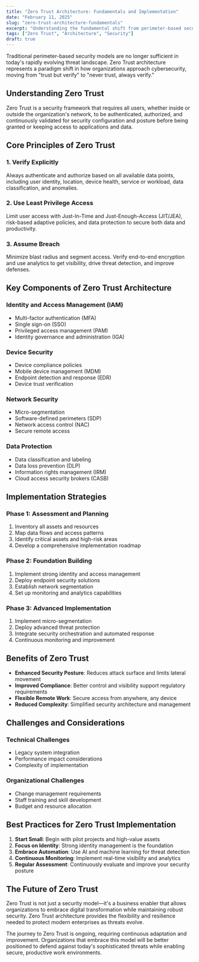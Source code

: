 ```yaml
---
title: "Zero Trust Architecture: Fundamentals and Implementation"
date: "February 11, 2025"
slug: "zero-trust-architecture-fundamentals"
excerpt: "Understanding the fundamental shift from perimeter-based security to Zero Trust architecture."
tags: ["Zero Trust", "Architecture", "Security"]
draft: true
---
```


Traditional perimeter-based security models are no longer sufficient in today's rapidly evolving threat landscape. Zero Trust architecture represents a paradigm shift in how organizations approach cybersecurity, moving from "trust but verify" to "never trust, always verify."

## Understanding Zero Trust

Zero Trust is a security framework that requires all users, whether inside or outside the organization's network, to be authenticated, authorized, and continuously validated for security configuration and posture before being granted or keeping access to applications and data.

## Core Principles of Zero Trust

### 1. Verify Explicitly

Always authenticate and authorize based on all available data points, including user identity, location, device health, service or workload, data classification, and anomalies.

### 2. Use Least Privilege Access

Limit user access with Just-In-Time and Just-Enough-Access (JIT/JEA), risk-based adaptive policies, and data protection to secure both data and productivity.

### 3. Assume Breach

Minimize blast radius and segment access. Verify end-to-end encryption and use analytics to get visibility, drive threat detection, and improve defenses.

## Key Components of Zero Trust Architecture

### Identity and Access Management (IAM)

- Multi-factor authentication (MFA)
- Single sign-on (SSO)
- Privileged access management (PAM)
- Identity governance and administration (IGA)

### Device Security

- Device compliance policies
- Mobile device management (MDM)
- Endpoint detection and response (EDR)
- Device trust verification

### Network Security

- Micro-segmentation
- Software-defined perimeters (SDP)
- Network access control (NAC)
- Secure remote access

### Data Protection

- Data classification and labeling
- Data loss prevention (DLP)
- Information rights management (IRM)
- Cloud access security brokers (CASB)

## Implementation Strategies

### Phase 1: Assessment and Planning

1. Inventory all assets and resources
2. Map data flows and access patterns
3. Identify critical assets and high-risk areas
4. Develop a comprehensive implementation roadmap

### Phase 2: Foundation Building

1. Implement strong identity and access management
2. Deploy endpoint security solutions
3. Establish network segmentation
4. Set up monitoring and analytics capabilities

### Phase 3: Advanced Implementation

1. Implement micro-segmentation
2. Deploy advanced threat protection
3. Integrate security orchestration and automated response
4. Continuous monitoring and improvement

## Benefits of Zero Trust

- **Enhanced Security Posture**: Reduces attack surface and limits lateral movement
- **Improved Compliance**: Better control and visibility support regulatory requirements
- **Flexible Remote Work**: Secure access from anywhere, any device
- **Reduced Complexity**: Simplified security architecture and management

## Challenges and Considerations

### Technical Challenges

- Legacy system integration
- Performance impact considerations
- Complexity of implementation

### Organizational Challenges

- Change management requirements
- Staff training and skill development
- Budget and resource allocation

## Best Practices for Zero Trust Implementation

1. **Start Small**: Begin with pilot projects and high-value assets
2. **Focus on Identity**: Strong identity management is the foundation
3. **Embrace Automation**: Use AI and machine learning for threat detection
4. **Continuous Monitoring**: Implement real-time visibility and analytics
5. **Regular Assessment**: Continuously evaluate and improve your security posture

## The Future of Zero Trust

Zero Trust is not just a security model—it's a business enabler that allows organizations to embrace digital transformation while maintaining robust security. Zero Trust architecture provides the flexibility and resilience needed to protect modern enterprises as threats evolve.

The journey to Zero Trust is ongoing, requiring continuous adaptation and improvement. Organizations that embrace this model will be better positioned to defend against today's sophisticated threats while enabling secure, productive work environments.
